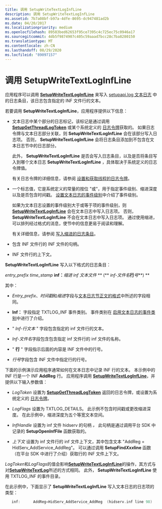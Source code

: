 ```yaml
---
title: 调用 SetupWriteTextLogInfLine
description: 调用 SetupWriteTextLogInfLine
ms.assetid: 7b7a08bf-b97a-4dfe-8695-dc947481ad2b
ms.date: 04/20/2017
ms.localizationpriority: medium
ms.openlocfilehash: 89583bed62653f95ce7395c4c725ec75c0946a17
ms.sourcegitcommit: 4db5f9874907c405c59aaad7bcc28c7ba8280150
ms.translationtype: MT
ms.contentlocale: zh-CN
ms.lasthandoff: 08/29/2020
ms.locfileid: "89097157"
---
```

# <a name="calling-setupwritetextloginfline"></a>调用 SetupWriteTextLogInfLine


应用程序可以调用 [**SetupWriteTextLogInfLine**](/windows/desktop/api/setupapi/nf-setupapi-setupwritetextloginfline) 来写入 [setupapi.log 文本日志](setupapi-text-logs.md) 中的日志条目，该日志包含指定的 INF 文件行的文本。

若要调用 **SetupWriteTextLogInfLine**，应用程序提供以下信息：

-   文本日志中某个部分的日志标记，该标记是通过调用 [**SetupGetThreadLogToken**](/windows/desktop/api/setupapi/nf-setupapi-setupgetthreadlogtoken) 或某个系统定义的 [日志令牌](log-tokens.md)获取的。 如果日志令牌与文本日志部分关联，则 **SetupWriteTextLogInfLine** 会在该部分写入日志项。 否则， **SetupWriteTextLogInfLine** 会将日志条目添加到不包含在文本日志节中的日志部分。

    此外， **SetupWriteTextLogInfLine** 是否会写入日志条目，以及是否将条目写入到哪个文本日志 **SetupWriteTextLogInfLine** ，具体取决于系统定义的日志令牌值。

    有关日志令牌的详细信息，请参阅 [设置和获取线程的日志令牌](setting-and-getting-a-log-token-for-a-thread.md)。

-   一个标志值，它是系统定义的常量的按位 "或"，用于指定事件级别、缩进深度以及是否包含时间戳。 [设置文本日志的事件级别](setting-the-event-level-for-a-text-log.md)中介绍了事件级别。

    如果为文本日志设置的事件级别大于或等于项的事件级别，则 [**SetupWriteTextLogInfLine**](/windows/desktop/api/setupapi/nf-setupapi-setupwritetextloginfline) 会在文本日志中写入日志项。 否则， **SetupWriteTextLogInfLine** 不会在文本日志中写入日志项。 通过使用缩进，可以排列经过格式的消息，使节中的信息更易于阅读和理解。

    有关详细信息，请参阅 [写入缩进的日志条目](writing-indented-log-entries.md)。

-   包含 INF 文件行的 INF 文件的句柄。

-   INF 文件行的上下文。

**SetupWriteTextLogInfLine** 写入以下格式的日志条目：

*entry_prefix time_stamp* **inf：**<em>缩进 inf 文本文件</em> ** (** <em>inf-文件名</em>**行**<em>号</em>**) **

其中：

-   *Entry_prefix*、*时间戳*和*缩进*字段与[文本日志节正文的格式](format-of-a-text-log-section-body.md)中所述的字段相同。

-   **Inf：** 字段指定 TXTLOG_INF 事件类别。 事件类别在 [启用文本日志的事件类别](enabling-event-categories-for-a-text-log.md)中进行了介绍。

-   " *Inf-行文本* " 字段包含指定的 inf 文件行的文本。

-   *Inf-文件名*字段包含包含指定 inf 文件行的 inf 文件的名称。

-   " **行** " 字段指示后面的内容是 INF 文件中的行号。

-   *行号*字段包含 INF 文件中指定行的行号。

下面的示例演示应用程序通常如何在文本日志中记录 INF 行的文本。 本示例中的 INF 行是一个 INF **AddReg** 行。 应用程序调用 [**SetupWriteTextLogInfLine**](/windows/desktop/api/setupapi/nf-setupapi-setupwritetextloginfline)，并提供以下输入参数值：

-   *LogToken* 设置为 [**SetupGetThreadLogToken**](/windows/desktop/api/setupapi/nf-setupapi-setupgetthreadlogtoken) 返回的日志令牌，或设置为系统定义的 [日志令牌](log-tokens.md)。

-   *LogFlags* 设置为 TXTLOG_DETAILS。 此示例不包含时间戳或更改缩进深度。 在此示例中，缩进深度为五个等宽文本空间。

-   *InfHandle* 设置为 inf 文件 hidserv 的句柄 *。* 此句柄是通过调用平台 SDK 中记录的 **SetupOpenInfFile** 函数获取的。

-   *上下文* 设置为 inf 文件行的 inf 文件上下文，其中包含文本 "AddReg = HidServ_AddService_AddReg"。 可以通过调用 **SetupFind*Xxx*line** 函数（在平台 SDK 中进行了介绍）获取行的 INF 文件上下文。

*LogToken*和*LogFlags*的值会影响[**SetupWriteTextLogInfLine**](/windows/desktop/api/setupapi/nf-setupapi-setupwritetextloginfline)的操作，其方式与对[**SetupWriteTextLog**](/windows/desktop/api/setupapi/nf-setupapi-setupwritetextlog)所述的方式相同。 此外， **SetupWriteTextLogInfLine** 使用 TXTLOG_INF 的事件目录。

在此示例中，下面显示了 **SetupWriteTextLogInfLine** 写入文本日志的日志项的类型：

```cpp
   inf:      AddReg=HidServ_AddService_AddReg  (hidserv.inf line 98)
```

 

